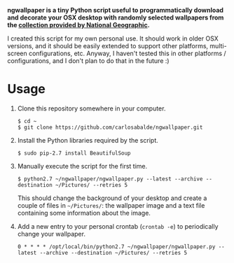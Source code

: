 **ngwallpaper is a tiny Python script useful to programmatically download and decorate your OSX desktop with randomly selected wallpapers from the [collection provided by National Geographic](http://ngm.nationalgeographic.com/wallpaper).**

I created this script for my own personal use. It should work in older OSX versions, and it should be easily extended to support other platforms, multi-screen configurations, etc. Anyway, I haven't tested this in other platforms / configurations, and I don't plan to do that in the future :)

Usage
=====

1. Clone this repository somewhere in your computer.
    ```
    $ cd ~
    $ git clone https://github.com/carlosabalde/ngwallpaper.git
    ```

2. Install the Python libraries required by the script.
    ```
    $ sudo pip-2.7 install BeautifulSoup
    ```

3. Manually execute the script for the first time.
    ```
    $ python2.7 ~/ngwallpaper/ngwallpaper.py --latest --archive --destination ~/Pictures/ --retries 5
    ```
    This should change the background of your desktop and create a couple of files in `~/Pictures/`: the wallpaper image and a text file containing some information about the image.

4. Add a new entry to your personal crontab (`crontab -e`) to periodically change your wallpaper.
    ```
    0 * * * * /opt/local/bin/python2.7 ~/ngwallpaper/ngwallpaper.py --latest --archive --destination ~/Pictures/ --retries 5
    ```
